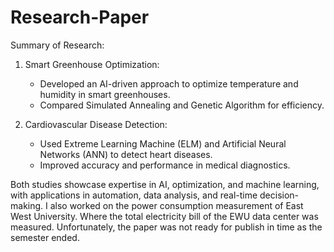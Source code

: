 # Research-Paper
Summary of Research:  

1. Smart Greenhouse Optimization: 
   - Developed an AI-driven approach to optimize temperature and humidity in smart greenhouses.  
   - Compared Simulated Annealing and Genetic Algorithm for efficiency.  

2. Cardiovascular Disease Detection:  
   - Used Extreme Learning Machine (ELM) and Artificial Neural Networks (ANN) to detect heart diseases.  
   - Improved accuracy and performance in medical diagnostics.  

Both studies showcase expertise in AI, optimization, and machine learning, with applications in automation, data analysis, and real-time decision-making. I also worked on the power consumption measurement of East West University. Where the total electricity bill of the EWU data center was measured. Unfortunately, the paper was not ready for publish in time as the semester ended.
